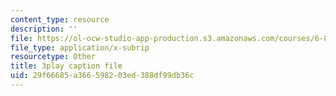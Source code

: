 ```yaml
---
content_type: resource
description: ''
file: https://ol-ocw-studio-app-production.s3.amazonaws.com/courses/6-832-underactuated-robotics-spring-2009/29f66685a366598203ed388df99db36c_ja56bJ8ogUw.srt
file_type: application/x-subrip
resourcetype: Other
title: 3play caption file
uid: 29f66685-a366-5982-03ed-388df99db36c
---
```

